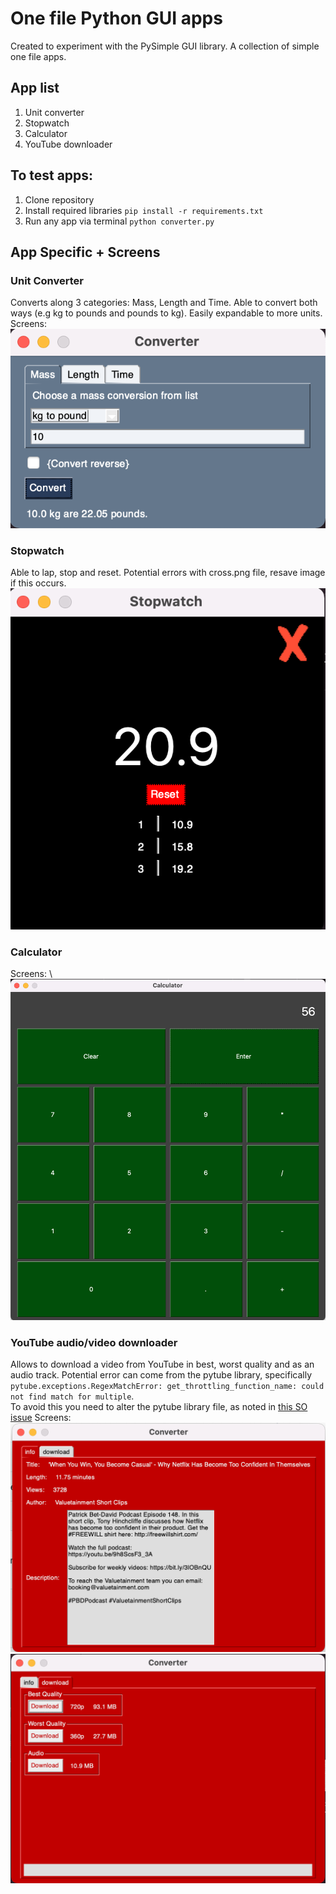 # One file Python GUI apps
Created to experiment with the PySimple GUI library. A collection of simple one file apps.
## App list
1. Unit converter
2. Stopwatch
3. Calculator
4. YouTube downloader

## To test apps:
1. Clone repository
2. Install required libraries
`pip install -r requirements.txt`
3. Run any app via terminal
`python converter.py`

## App Specific + Screens
### Unit Converter 
Converts along 3 categories: Mass, Length and Time. Able to convert both ways (e.g kg to pounds and pounds to kg). Easily expandable to more units.
Screens: \
![conv](screens/converter.png)
### Stopwatch 
Able to lap, stop and reset. Potential errors with cross.png file, resave image if this occurs. 
![swatch](screens/stopwatch.png)
### Calculator 
Screens: \ 
![calc](screens/calc.png)
### YouTube audio/video downloader
Allows to download a video from YouTube in best, worst quality and as an audio track. Potential error can come from the pytube library, specifically \
`pytube.exceptions.RegexMatchError: get_throttling_function_name: could not find match for multiple`. \
To avoid this you need to alter the pytube library file, as noted in [this SO issue](https://stackoverflow.com/questions/71883661/pytube-error-get-throttling-function-name-could-not-find-match-for-multiple)
Screens: \
![ytd1](screens/yt_downloader_1.png)
![ytd2](screens/yt_downloader_2.png)
